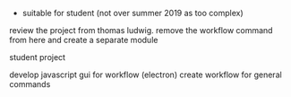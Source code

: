 * suitable for student (not over summer 2019 as too complex)

review the project from thomas ludwig. remove the workflow command from here and
 create a separate module

 student project

 develop javascript gui for workflow (electron)
 create workflow for general commands
